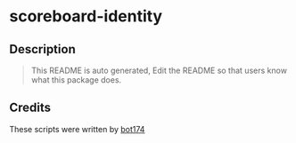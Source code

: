 # scoreboard-identity

## Description
> This README is auto generated, Edit the README so that users know what this package does.

## Credits
These scripts were written by [bot174](https://github.com/bot174)
